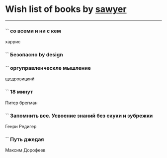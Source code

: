 # Wish list of books by [sawyer](https://plus.google.com/u/0/117035910904503216203/)
---

### `` со всеми и ни с кем
харрис

### `` Безопасно by design

### `` оргуправленческле мышление
щедровицкий

### `` 18 минут
Питер брегман

### `` Запомнить все. Усвоение знаний без скуки и зубрежки
Генри Редигер

### `` Путь джедая
Максим Дорофеев

